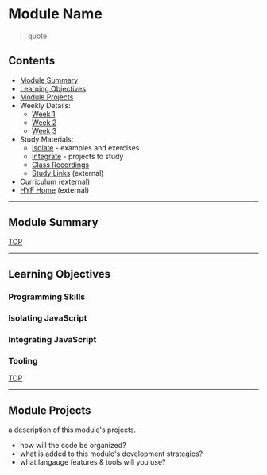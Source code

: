 # Module Name

>  quote

## Contents

- [Module Summary](#module-summary)
- [Learning Objectives](#learning-objectives)
- [Module Projects](#module-projects)
- Weekly Details:
  - [Week 1](./week-1/README.md)
  - [Week 2](./week-2/README.md)
  - [Week 3](./week-3/README.md)
- Study Materials:
  - [Isolate](./isolate/README.md) - examples and exercises
  - [Integrate](./integrate/README.md) - projects to study
  - [Class Recordings](./class-recordings.md)
  - [Study Links](https://study.hackyourfuture.be) (external)
- [Curriculum](https://home.hackyourfuture.be/curriculum) (external)
- [HYF Home](https://home.hackyourfuture.be/) (external)

---

## Module Summary

[TOP](#contents)

---

## Learning Objectives

### Programming Skills

### Isolating JavaScript

### Integrating JavaScript

### Tooling

[TOP](#contents)

---

## Module Projects

a description of this module's projects.

- how will the code be organized?
- what is added to this module's development strategies?
- what langauge features & tools will you use?
